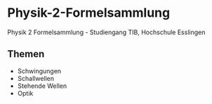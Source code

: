 # Physik-2-Formelsammlung
Physik 2 Formelsammlung - Studiengang TIB, Hochschule Esslingen

## Themen

- Schwingungen
- Schallwellen
- Stehende Wellen
- Optik
